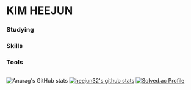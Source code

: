 # KIM HEEJUN

### Studying

### Skills

### Tools
<img src="">

![Anurag's GitHub stats](https://github-readme-stats.vercel.app/api?username=heejun32&show_icons=true&theme=dark)
[![heejun32's github stats](https://github-readme-stats.vercel.app/api/top-langs/?username=heejun32&show_icons=true&hide_border=true&title_color=004386&icon_color=004386&layout=compact)](https://github.com/heejun32)
[![Solved.ac Profile](http://mazassumnida.wtf/api/v2/generate_badge?boj=hj95)](https://solved.ac/hj95/)
